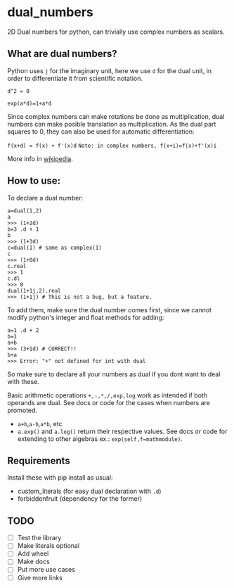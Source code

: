 # dual_numbers
2D Dual numbers for python, can trivially use complex numbers as scalars.

## What are dual numbers?
Python uses ```j``` for the imaginary unit, here we use ```d```  for
the dual unit, in order to differentiate it from scientific notation.
 
```d^2 = 0```

```exp(a*d)=1+a*d```

Since complex numbers can make rotations be done as multiplication,
dual numbers can make posible translation as multiplication. As the dual
part squares to 0, they can also be used for automatic differentiation:

```f(x+d) = f(x) + f'(x)d```
```Note: in complex numbers, f(x+i)=f(x)+f'(x)i```

More info in [wikipedia](https://en.wikipedia.org/wiki/Dual_number).
## How to use:
To declare a dual number:
```
a=dual(1,2)
a
>>> (1+2d)
b=3 .d + 1
b
>>> (1+3d)
c=dual(1) # same as complex(1)
c
>>> (1+0d)
c.real
>>> 1
c.dl
>>> 0
dual(1+1j,2).real
>>> (1+1j) # This is not a bug, but a feature.
```

To add them, make sure the dual number comes first, since we cannot modify
python's integer and float methods for adding:

```
a=1 .d + 2
b=1
a+b
>>> (3+1d) # CORRECT!!
b+a
>>> Error: "+" not defined for int with dual
```

So make sure to declare all your numbers as dual if you dont 
want to deal with these.

Basic arithmetic operations `+,-,*,/,exp,log` work as intended if both
operands are dual. See docs or code for the cases when numbers are promoted.

* `a+b`,`a-b`,`a*b`, etc
* `a.exp()` and `a.log()` return their respective values. 
See docs or code for extending to other algebras ex.: `exp(self,f=mathmodule)`.

## Requirements
Install these with pip install as usual:

* custom_literals (for easy dual declaration with `.d`)
* forbiddenfruit (dependency for the former)

## TODO
- [ ] Test the library
- [ ] Make literals optional
- [ ] Add wheel
- [ ] Make docs
- [ ] Put more use cases
- [ ] Give more links
